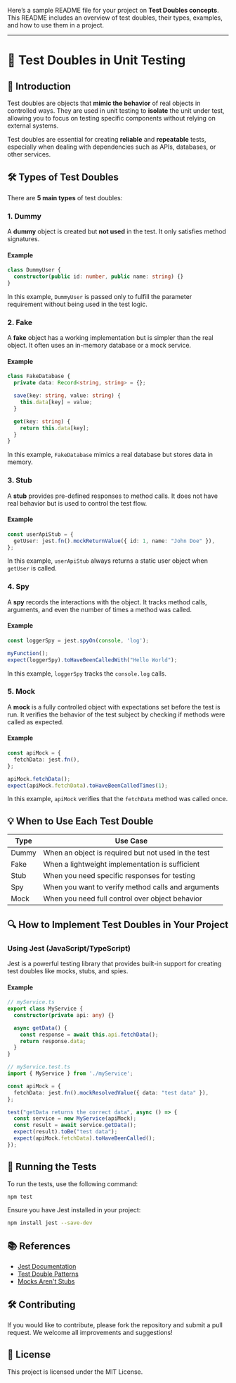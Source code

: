 Here’s a sample README file for your project on **Test Doubles concepts**. This README includes an overview of test doubles, their types, examples, and how to use them in a project.

---

# 📘 Test Doubles in Unit Testing

## 📝 Introduction
Test doubles are objects that **mimic the behavior** of real objects in controlled ways. They are used in unit testing to **isolate** the unit under test, allowing you to focus on testing specific components without relying on external systems.

Test doubles are essential for creating **reliable** and **repeatable** tests, especially when dealing with dependencies such as APIs, databases, or other services.

## 🛠️ Types of Test Doubles
There are **5 main types** of test doubles:

### 1. **Dummy**
A **dummy** object is created but **not used** in the test. It only satisfies method signatures.

#### Example
```typescript
class DummyUser {
  constructor(public id: number, public name: string) {}
}
```

In this example, `DummyUser` is passed only to fulfill the parameter requirement without being used in the test logic.

### 2. **Fake**
A **fake** object has a working implementation but is simpler than the real object. It often uses an in-memory database or a mock service.

#### Example
```typescript
class FakeDatabase {
  private data: Record<string, string> = {};

  save(key: string, value: string) {
    this.data[key] = value;
  }

  get(key: string) {
    return this.data[key];
  }
}
```

In this example, `FakeDatabase` mimics a real database but stores data in memory.

### 3. **Stub**
A **stub** provides pre-defined responses to method calls. It does not have real behavior but is used to control the test flow.

#### Example
```typescript
const userApiStub = {
  getUser: jest.fn().mockReturnValue({ id: 1, name: "John Doe" }),
};
```

In this example, `userApiStub` always returns a static user object when `getUser` is called.

### 4. **Spy**
A **spy** records the interactions with the object. It tracks method calls, arguments, and even the number of times a method was called.

#### Example
```typescript
const loggerSpy = jest.spyOn(console, 'log');

myFunction();
expect(loggerSpy).toHaveBeenCalledWith("Hello World");
```

In this example, `loggerSpy` tracks the `console.log` calls.

### 5. **Mock**
A **mock** is a fully controlled object with expectations set before the test is run. It verifies the behavior of the test subject by checking if methods were called as expected.

#### Example
```typescript
const apiMock = {
  fetchData: jest.fn(),
};

apiMock.fetchData();
expect(apiMock.fetchData).toHaveBeenCalledTimes(1);
```

In this example, `apiMock` verifies that the `fetchData` method was called once.

## 💡 When to Use Each Test Double
| Type   | Use Case                                           |
|--------|----------------------------------------------------|
| Dummy  | When an object is required but not used in the test |
| Fake   | When a lightweight implementation is sufficient     |
| Stub   | When you need specific responses for testing        |
| Spy    | When you want to verify method calls and arguments  |
| Mock   | When you need full control over object behavior     |

## 🔍 How to Implement Test Doubles in Your Project
### Using Jest (JavaScript/TypeScript)
Jest is a powerful testing library that provides built-in support for creating test doubles like mocks, stubs, and spies.

#### Example
```typescript
// myService.ts
export class MyService {
  constructor(private api: any) {}

  async getData() {
    const response = await this.api.fetchData();
    return response.data;
  }
}

// myService.test.ts
import { MyService } from './myService';

const apiMock = {
  fetchData: jest.fn().mockResolvedValue({ data: "test data" }),
};

test("getData returns the correct data", async () => {
  const service = new MyService(apiMock);
  const result = await service.getData();
  expect(result).toBe("test data");
  expect(apiMock.fetchData).toHaveBeenCalled();
});
```

## 🚀 Running the Tests
To run the tests, use the following command:

```bash
npm test
```

Ensure you have Jest installed in your project:

```bash
npm install jest --save-dev
```

## 📚 References
- [Jest Documentation](https://jestjs.io/docs/getting-started)
- [Test Double Patterns](https://martinfowler.com/bliki/TestDouble.html)
- [Mocks Aren't Stubs](https://martinfowler.com/articles/mocksArentStubs.html)

## 🛠️ Contributing
If you would like to contribute, please fork the repository and submit a pull request. We welcome all improvements and suggestions!

## 📄 License
This project is licensed under the MIT License.

